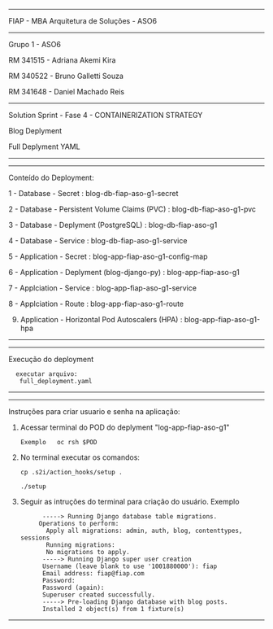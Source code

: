 
 -------------------------------------------------------------------------------------------------------------------------------
 
 FIAP - MBA Arquitetura de Soluções - ASO6
 
-------------------------------------------------------------------------------------------------------------------------------
 
 Grupo 1 - ASO6
 
 RM 341515 - Adriana Akemi Kira
 
 RM 340522 - Bruno Galletti Souza
 
 RM 341648 - Daniel Machado Reis
 
-------------------------------------------------------------------------------------------------------------------------------
 
 Solution Sprint - Fase 4 - CONTAINERIZATION STRATEGY
 
 Blog Deplyment
 
 Full Deplyment YAML
 
-------------------------------------------------------------------------------------------------------------------------------
 
 
-------------------------------------------------------------------------------------------------------------------------------
 
 Conteído do Deployment:

1 - Database - Secret : blog-db-fiap-aso-g1-secret

2 - Database - Persistent Volume Claims (PVC) : blog-db-fiap-aso-g1-pvc

3 - Database - Deplyment (PostgreSQL) : blog-db-fiap-aso-g1

4 - Database - Service :  blog-db-fiap-aso-g1-service

5 - Application - Secret : blog-app-fiap-aso-g1-config-map

6 - Application - Deplyment (blog-django-py) : blog-app-fiap-aso-g1

7 - Applciation - Service : blog-app-fiap-aso-g1-service

8 - Applciation - Route : blog-app-fiap-aso-g1-route

9. Application - Horizontal Pod Autoscalers (HPA) :  blog-app-fiap-aso-g1-hpa


-------------------------------------------------------------------------------------------------------------------------------

-------------------------------------------------------------------------------------------------------------------------------
  Execução do deployment

      executar arquivo: 
       full_deployment.yaml

 -------------------------------------------------------------------------------------------------------------------------------

 -------------------------------------------------------------------------------------------------------------------------------
  Instruções para criar usuario e senha na aplicação:
 
1. Acessar terminal do POD do deplyment "log-app-fiap-aso-g1"

       Exemplo   oc rsh $POD

2. No terminal executar os comandos:

       cp .s2i/action_hooks/setup .
      
       ./setup 	

3. Seguir as intruções do terminal para criação do usuário. Exemplo

             -----> Running Django database table migrations.
            Operations to perform:
              Apply all migrations: admin, auth, blog, contenttypes, sessions
              Running migrations:
              No migrations to apply.
             -----> Running Django super user creation
             Username (leave blank to use '1001880000'): fiap
             Email address: fiap@fiap.com
             Password: 
             Password (again): 
             Superuser created successfully.
             -----> Pre-loading Django database with blog posts.
             Installed 2 object(s) from 1 fixture(s)

-------------------------------------------------------------------------------------------------------------------------------

 	
 	
